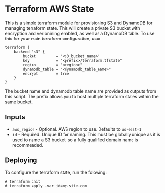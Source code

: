 # Terraform AWS State

This is a simple terraform module for provisioning S3 and DynamoDB for managing terraform
state. This will create a private S3 bucket with encryption and verionining enabled, as
well as a DynamoDB table. To use this for your main terraform configuration, use:

    terraform {
        backend "s3" {
            bucket         = "<s3_bucket_name>"
            key            = "<prefix>/terraform.tfstate"
            region         = "<region>"
            dynamodb_table = "<dynamodb_table_name>"
            encrypt        = true
        }
    }

The bucket name and dynamodb table name are provided as outputs from this script. The prefix
allows you to host multiple terraform states within the same bucket.

## Inputs

 * `aws_region` - Optional. AWS region to use. Defaults to `us-east-1`
 * `id` - Required. Unique ID for naming. This must be globally unique as it is used to name a S3
    bucket, so a fully qualified domain name is recommended.

## Deploying

To configure the terraform state, run the folowing:

    # terraform init
    # terraform apply -var id=my.site.com